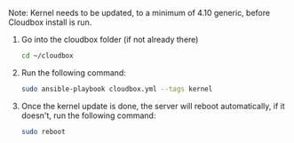 Note: Kernel needs to be updated, to a minimum of 4.10 generic, before Cloudbox install is run.

1. Go into the cloudbox folder (if not already there)

    ```bash
    cd ~/cloudbox
    ```

3. Run the following command:

    ```bash
    sudo ansible-playbook cloudbox.yml --tags kernel
    ```

4. Once the kernel update is done, the server will reboot automatically, if it doesn't, run the following command: 

    ```bash
    sudo reboot
     ```